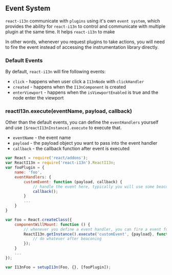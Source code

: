 ## Event System

`react-i13n` communicate with `plugins` using it's own `event system`, which provides the ability for `react-i13n` to control and communicate with multiple plugin at the same time. It helps `react-i13n` to make

In other words, whenever you request plugins to take actions, you will need to fire the event instead of accessing the instrumentation library directly.

### Default Events
By default, `react-i13n` will fire following events:
 * `click` - happens when user click a `I13nNode` with `clickHandler`
 * `created` - happens when the `I13nComponent` is created
 * `enterViewport` - happens when the `isViewportEnabled` is true and the node enter the viewport

### reactI13n.execute(eventName, payload, callback)
Other than the default events, you can define the `eventHandlers` yourself and use `[$reactI13nInstance].execute` to execute that.
 * `eventName` - the event name
 * `payload` - the payload object you want to pass into the event handler
 * `callback` - the callback function after event is executed

```js
var React = require('react/addons');
var ReactI13n = require('react-i13n').ReactI13n;
var fooPlugin = {
    name: 'foo', 
    eventHandlers: {
        customEvent: function (payload, callback) {
            // handle the event here, typically you will use some beacon function to fire beacon
            callback();
        }
        ...
    }
}

var Foo = React.createClass({
    componentWillMount: function () {
        // whenever you define a event handler, you can fire a event for that.
        ReactI13n.getInstance().execute('customEvent', {payload}, function beaconCallback () {
            // do whatever after beaconing
        });
    }
    ...
});

var I13nFoo = setupI13n(Foo, {}, [fooPlugin]);

```
